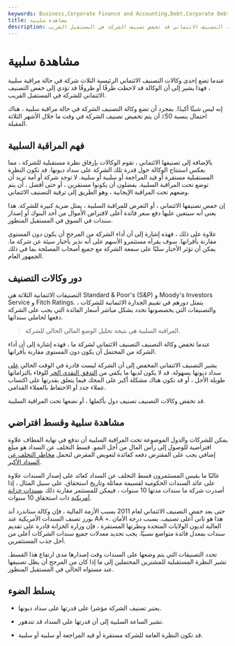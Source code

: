 ```yaml
---
keywords: Business,Corporate Finance and Accounting,Debt,Corporate Debt
title: مشاهدة سلبية
description: الساعة السلبية هي حالة تشير إلى أن وكالة التصنيف الائتماني قد تخفض تصنيف الشركة في المستقبل القريب.
---
```


# مشاهدة سلبية
عندما تضع إحدى وكالات التصنيف الائتماني الرئيسية الثلاث شركة في حالة مراقبة سلبية ، فهذا يشير إلى أن الوكالة قد لاحظت ظرفًا أو ظروفًا قد تؤدي إلى خفض التصنيف الائتماني للشركة في المستقبل القريب.

إنه ليس شيئًا أكيدًا. بمجرد أن تضع وكالة التصنيف الشركة في حالة مراقبة سلبية ، هناك احتمال بنسبة 50٪ أن يتم تخفيض تصنيف الشركة في وقت ما خلال الأشهر الثلاثة المقبلة.

## فهم المراقبة السلبية

بالإضافة إلى تصنيفها الائتماني ، تقوم الوكالات بإرفاق نظرة مستقبلية للشركة ، مما يعكس استنتاج الوكالة حول قدرة تلك الشركة على سداد ديونها. قد تكون النظرة المستقبلية مستقرة أو قيد المراجعة أو سلبية أو سلبية. لا توجد شركة أو أمة تريد أن توضع تحت المراقبة السلبية. يفضلون أن يكونوا مستقرين ، أو حتى أفضل ، أن يتم وضعهم تحت المراقبة الإيجابية ، وهو الطريق إلى ترقية التصنيف الائتماني.

إن خفض تصنيفها الائتماني ، أو التعرض للمراقبة السلبية ، يمثل ضربة كبيرة للشركة. هذا يعني أنه سيتعين عليها دفع سعر فائدة أعلى لاقتراض الأموال من أحد البنوك أو إصدار سندات في السوق في المستقبل المنظور.

علاوة على ذلك ، فهذه إشارة إلى أن أداء الشركة من المرجح أن يكون دون المستوى مقارنة بأقرانها. سوف يقرأه مستثمرو الأسهم على أنه نذير بأخبار سيئة عن شركة ما. يمكن أن تؤثر الأخبار سلبًا على سمعة الشركة مع جميع أصحاب المصلحة بما في ذلك الجمهور العام.

## دور وكالات التصنيف

التصنيفات الائتمانية الثلاثة هي Standard & Poor's (S&P) و Moody's Investors Service و Fitch Ratings. يتمثل دورهم في تقييم الجدارة الائتمانية للشركات ، والتصنيفات التي يخصصونها تحدد بشكل مباشر أسعار الفائدة التي يجب على الشركة دفعها لحاملي سنداتها.

> المراقبة السلبية هي نتيجة تحليل الوضع المالي الحالي للشركة.

>

عندما تخفض وكالة التصنيف التصنيف الائتماني لشركة ما ، فهذه إشارة إلى أن أداء الشركة من المحتمل أن يكون دون المستوى مقارنة بأقرانها.

يشير التصنيف الائتماني المخفض إلى أن الشركة ليست قادرة في الوقت الحالي [على](/solvency) سداد ديونها بسهولة. قد لا يكون لديها ما يكفي من [التدفق النقدي الحر](/freecashflow) للوفاء بالتزاماتها طويلة الأجل ، أو قد تكون هناك مشكلة أكبر على المحك فيما يتعلق بقدرتها على اكتساب عملاء جدد أو الاحتفاظ بالعملاء القدامى.

قد تخفض وكالات التصنيف تصنيف دول بأكملها ، أو تضعها تحت المراقبة السلبية.

## مشاهدة سلبية وقسط افتراضي

يمكن للشركات والدول الموضوعة تحت المراقبة السلبية أن تدفع في نهاية المطاف علاوة افتراضية للوصول إلى رأس المال من أجل النمو. قسط التخلف عن السداد هو مبلغ إضافي يجب على المقترض دفعه كفائدة لتعويض المقرض لتحمل [مخاطر التخلف عن السداد الأكبر](/defaultrisk).

غالبًا ما يقيس المستثمرون قسط التخلف عن السداد كعائد على إصدار السندات علاوة على عائد السندات الحكومية لقسيمة مماثلة وتاريخ استحقاق. على سبيل المثال ، إذا أصدرت شركة ما سندات مدتها 10 سنوات ، فيمكن للمستثمر مقارنة ذلك [بسندات خزانة أمريكية](/treasurybond) ذات استحقاق 10 سنوات.

حتى بعد خفض التصنيف الائتماني لعام 2011 بسبب الأزمة المالية ، فإن وكالة ستاندرد آند بورز تصنف السندات الأمريكية عند AA +. هذا هو ثاني أعلى تصنيف. بسبب درجة الأمان العالية لديون الولايات المتحدة ونظرتها المستقرة ، فإن وزارة الخزانة قادرة على تقديم سندات بمعدل فائدة متواضع نسبيًا. يجب تحديد معدلات جميع سندات الشركات أعلى من أجل جذب المستثمرين.

تحدد التصنيفات التي يتم وضعها على السندات وقت إصدارها مدى ارتفاع هذا القسط. تشير النظرة المستقبلية للمشترين المحتملين إلى ما إذا كان من المرجح أن يظل تصنيفها عند مستواه الحالي في المستقبل المنظور.

## يسلط الضوء

- يعتبر تصنيف الشركة مؤشرا على قدرتها على سداد ديونها.

- تشير الساعة السلبية إلى أن قدرتها على السداد قد تتدهور.

- قد تكون النظرة العامة للشركة مستقرة أو قيد المراجعة أو سلبية أو سلبية.

